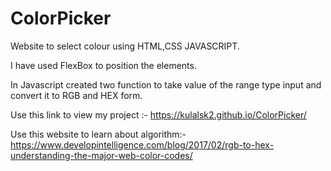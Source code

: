# ColorPicker
Website to select colour using HTML,CSS JAVASCRIPT.

I have used FlexBox to position the elements.

In Javascript created two function to take value of the range type input and convert it to RGB and HEX form.

Use this link to view my project  :- https://kulalsk2.github.io/ColorPicker/

Use this website to learn about algorithm:- https://www.developintelligence.com/blog/2017/02/rgb-to-hex-understanding-the-major-web-color-codes/

